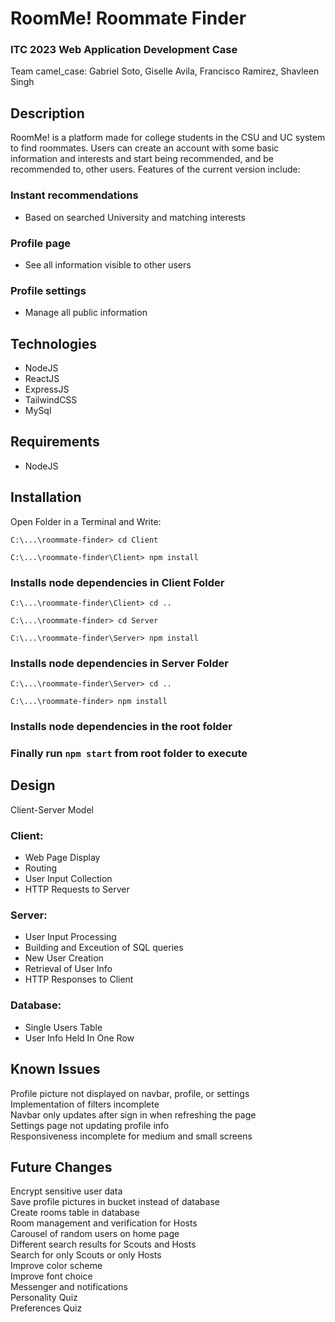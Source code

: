 
# RoomMe! Roommate Finder
### ITC 2023 Web Application Development Case

Team camel_case:
Gabriel Soto,
Giselle Avila,
Francisco Ramirez,
Shavleen Singh

## Description

RoomMe! is a platform made for college students in the CSU and UC system to find roommates. Users can create an account with some basic information and interests and start being recommended, and be recommended to, other users. Features of the current version include:

### Instant recommendations 
- Based on searched University and matching interests

### Profile page
- See all information visible to other users

### Profile settings
- Manage all public information

## Technologies

- NodeJS
- ReactJS
- ExpressJS
- TailwindCSS
- MySql

## Requirements

- NodeJS

## Installation

Open Folder in a Terminal and Write:

`C:\...\roommate-finder> cd Client`

`C:\...\roommate-finder\Client> npm install`

### Installs node dependencies in Client Folder

`C:\...\roommate-finder\Client> cd ..`

`C:\...\roommate-finder> cd Server`

`C:\...\roommate-finder\Server> npm install`

### Installs node dependencies in Server Folder

`C:\...\roommate-finder\Server> cd ..`

`C:\...\roommate-finder> npm install`

### Installs node dependencies in the root folder

### Finally run `npm start` from root folder to execute

## Design

Client-Server Model
### Client:
- Web Page Display
- Routing
- User Input Collection
- HTTP Requests to Server

### Server:
- User Input Processing
- Building and Exceution of SQL queries
- New User Creation
- Retrieval of User Info
- HTTP Responses to Client

### Database:
- Single Users Table
- User Info Held In One Row

## Known Issues
Profile picture not displayed on navbar, profile, or settings\
Implementation of filters incomplete\
Navbar only updates after sign in when refreshing the page\
Settings page not updating profile info\
Responsiveness incomplete for medium and small screens

## Future Changes
Encrypt sensitive user data\
Save profile pictures in bucket instead of database\
Create rooms table in database\
Room management and verification for Hosts\
Carousel of random users on home page\
Different search results for Scouts and Hosts\
Search for only Scouts or only Hosts\
Improve color scheme\
Improve font choice\
Messenger and notifications\
Personality Quiz\
Preferences Quiz
